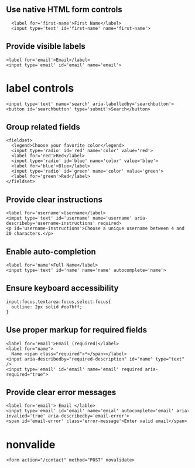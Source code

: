 ## Use native HTML form controls
```
  <label for='first-name'>First Name</label>
  <input type='text' id='first-name' name='first-name'>
```
## Provide visible labels
```
<label for='email'>Email</label>
<input type='email' id='email' name='email'>
```
# label controls
```
<input type='text' name='search' aria-labelledby='searchbutton'>
<button id='searchbutton' type='submit'>Search</button>
```
## Group related fields
```
<fieldset>
  <legend>Choose your favorite color</legend>
  <input type='radio' id='red' name='color' value='red'>
  <label for='red'>Red</label>
  <input type='radio' id='blue' name='color' value='blue'>
  <label for='blue'>Blue</label>
  <input type='radio' id='green' name='color' value='green'>
  <label for='green'>Red</label>
</fieldset>
```
## Provide clear instructions
```
<label for='username'>Username</label>
<imput type='text' id='username' name='username' aria-describeby='username-instructions' required>
<p id='username-instructions'>Choose a unique username between 4 and 20 characters.</p>

```

## Enable auto-completion
```
<label for='name'>Full Name</label>
<input type='text' id='name' name='name' autocomplete='name'>
```
## Ensure keyboard accessibility
```
input:focus,textarea:focus,select:focus{
  outline: 2px solid #oo7bff;
}
```
## Use proper markup for required fields
```
<label for='email'>Email (required)</label>
<label for="name">
  Name <span class="required">*</span></label>
<input aria-describedby="required-description" id="name" type="text" />
<input type='email' id='email' name='email' required aria-required="true">

```
## Provide clear error messages

```
<label for='email'> Email </lable>
<input type='email' id='email' name='emial' autocomplete='email' aria-invalied='true' aria-describedby='email-error'>
<span id='email-error' class='error-message'>Enter valid email</span>

```
# nonvalide
```
<form action="/contact" method="POST" novalidate>
```











